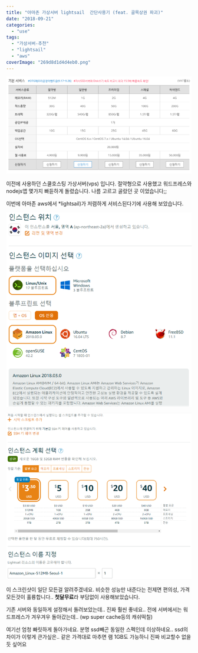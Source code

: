 ```yaml
---
title: "아마존 가상서버 lightsail  간단사용기 (feat. 골목상권 파괴)"
date: "2018-09-21"
categories: 
  - "use"
tags: 
  - "가상서버-추천"
  - "lightsail"
  - "aws"
coverImage: "269d8d1d4d4eb0.png"
---
```


[![](images/269d2d66ef1790.png)](http://note.heyo.me/wp-content/uploads/2018/10/269d2d66ef1790.png)

이전에 사용하던 스쿨호스팅 가상서버(vps) 입니다. 절약형으로 사용했고 워드프레스와 nodejs앱 몇가지 빠듣하게 돌렸습니다. 나름 고르고 골랐던 곳 이었습니다;;

이번에 아마존 aws에서 \*lightsail)가 저렴하게 서비스된다기에 사용해 보았습니다.

[![](images/269d8d1d4d4eb0.png)](http://note.heyo.me/wp-content/uploads/2018/10/269d8d1d4d4eb0.png)

[![](images/269d82f45a14d1.png)](http://note.heyo.me/wp-content/uploads/2018/10/269d82f45a14d1.png)

이 스크린샷이 일단 모든걸 알려주겠네요. 비슷한 성능만 내준다는 전제면 편의성, 가격 모든것이 훌륭합니다.. **첫달무료**라 부담없이 사용해보았습니다.

기존 서버와 동일하게 설정해서 돌려보았는데.. 진짜 훨씬 좋네요.. 전에 서버에서는 워드프레스가 겨우겨우 돌아갔는데.. (wp super cache등의 캐쉬떡칠)

여기선 엄청 빠릿하게 돌아가네요. 분명 ssd빼곤 동일한 스펙인데 이상하네요.. ssd의 차이가 이렇게 큰가싶은.. 같은 가격대로 마추면 램 1GB도 가능하니 진짜 비교할수 없을듯 싶어요
